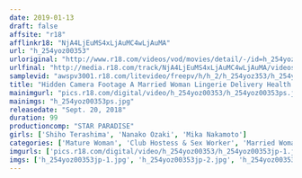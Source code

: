 ```yaml
---
date: 2019-01-13
draft: false
affsite: "r18"
afflinkr18: "NjA4LjEuMS4xLjAuMC4wLjAuMA"
url: "h_254yoz00353"
urloriginal: "http://www.r18.com/videos/vod/movies/detail/-/id=h_254yoz00353"
urlfinal: "http://media.r18.com/track/NjA4LjEuMS4xLjAuMC4wLjAuMA/videos/vod/movies/detail/-/id=h_254yoz00353"
samplevid: "awspv3001.r18.com/litevideo/freepv/h/h_2/h_254yoz353/h_254yoz353_dmb_w.mp4"
title: "Hidden Camera Footage A Married Woman Lingerie Delivery Health Call Girl Service"
mainimgurl: "pics.r18.com/digital/video/h_254yoz00353/h_254yoz00353ps.jpg"
mainimgs: "h_254yoz00353ps.jpg"
releasedate: "Sept. 20, 2018"
duration: 99
productioncomp: "STAR PARADISE"
girls: ['Shiho Terashima', 'Nanako Ozaki', 'Mika Nakamoto']
categories: ['Mature Woman', 'Club Hostess & Sex Worker', 'Married Woman', 'Lingerie', 'Voyeur', 'Hi-Def']
imgurls: ['pics.r18.com/digital/video/h_254yoz00353/h_254yoz00353jp-1.jpg', 'pics.r18.com/digital/video/h_254yoz00353/h_254yoz00353jp-2.jpg', 'pics.r18.com/digital/video/h_254yoz00353/h_254yoz00353jp-3.jpg', 'pics.r18.com/digital/video/h_254yoz00353/h_254yoz00353jp-4.jpg', 'pics.r18.com/digital/video/h_254yoz00353/h_254yoz00353jp-5.jpg', 'pics.r18.com/digital/video/h_254yoz00353/h_254yoz00353jp-6.jpg', 'pics.r18.com/digital/video/h_254yoz00353/h_254yoz00353jp-7.jpg', 'pics.r18.com/digital/video/h_254yoz00353/h_254yoz00353jp-8.jpg', 'pics.r18.com/digital/video/h_254yoz00353/h_254yoz00353jp-9.jpg', 'pics.r18.com/digital/video/h_254yoz00353/h_254yoz00353jp-10.jpg', 'pics.r18.com/digital/video/h_254yoz00353/h_254yoz00353jp-11.jpg', 'pics.r18.com/digital/video/h_254yoz00353/h_254yoz00353jp-12.jpg', 'pics.r18.com/digital/video/h_254yoz00353/h_254yoz00353jp-13.jpg', 'pics.r18.com/digital/video/h_254yoz00353/h_254yoz00353jp-14.jpg', 'pics.r18.com/digital/video/h_254yoz00353/h_254yoz00353jp-15.jpg', 'pics.r18.com/digital/video/h_254yoz00353/h_254yoz00353jp-16.jpg', 'pics.r18.com/digital/video/h_254yoz00353/h_254yoz00353jp-17.jpg', 'pics.r18.com/digital/video/h_254yoz00353/h_254yoz00353jp-18.jpg', 'pics.r18.com/digital/video/h_254yoz00353/h_254yoz00353jp-19.jpg', 'pics.r18.com/digital/video/h_254yoz00353/h_254yoz00353jp-20.jpg']
imgs: ['h_254yoz00353jp-1.jpg', 'h_254yoz00353jp-2.jpg', 'h_254yoz00353jp-3.jpg', 'h_254yoz00353jp-4.jpg', 'h_254yoz00353jp-5.jpg', 'h_254yoz00353jp-6.jpg', 'h_254yoz00353jp-7.jpg', 'h_254yoz00353jp-8.jpg', 'h_254yoz00353jp-9.jpg', 'h_254yoz00353jp-10.jpg', 'h_254yoz00353jp-11.jpg', 'h_254yoz00353jp-12.jpg', 'h_254yoz00353jp-13.jpg', 'h_254yoz00353jp-14.jpg', 'h_254yoz00353jp-15.jpg', 'h_254yoz00353jp-16.jpg', 'h_254yoz00353jp-17.jpg', 'h_254yoz00353jp-18.jpg', 'h_254yoz00353jp-19.jpg', 'h_254yoz00353jp-20.jpg']
---
```

